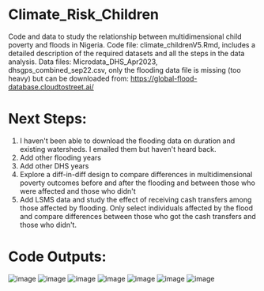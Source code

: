 # Climate_Risk_Children
Code and data to study the relationship between multidimensional child poverty and floods in Nigeria. 
Code file: climate_childrenV5.Rmd, includes a detailed description of the required datasets and all the steps in the data analysis.
Data files: Microdata_DHS_Apr2023, dhsgps_combined_sep22.csv, only the flooding data file is missing (too heavy) but can be downloaded from: https://global-flood-database.cloudtostreet.ai/

# Next Steps:
1) I haven't been able to download the flooding data on duration and existing watersheds. I emailed them but haven't heard back.
2) Add other flooding years
3) Add other DHS years
4) Explore a diff-in-diff design to compare differences in multidimensional poverty outcomes before and after the flooding and between those who were affected and those who didn't
5) Add LSMS data and study the effect of receiving cash transfers among those affected by flooding. Only select individuals affected by the flood and compare differences between those who got the cash transfers and those who didn't.

# Code Outputs:
![image](https://github.com/hgrueso/Climate_Risk_Children/assets/51755133/9bd1a743-1117-4276-a82e-00a75d6c367a)
![image](https://github.com/hgrueso/Climate_Risk_Children/assets/51755133/88781269-e65e-443e-ae72-a152967ee0c7)
![image](https://github.com/hgrueso/Climate_Risk_Children/assets/51755133/c51eeba2-e455-4002-a8c5-1c8ce4ae5d91)
![image](https://github.com/hgrueso/Climate_Risk_Children/assets/51755133/4c858bfa-5a44-4060-9a85-cd4b12b2f9a2)
![image](https://github.com/hgrueso/Climate_Risk_Children/assets/51755133/3360a38b-e9e4-432e-a22e-5a9471e78fcc)
![image](https://github.com/hgrueso/Climate_Risk_Children/assets/51755133/69f902c9-8817-479b-a4c3-c7731ba8d10e)
![image](https://github.com/hgrueso/Climate_Risk_Children/assets/51755133/6861a364-af70-4771-acb7-1668a8e6a33b)
